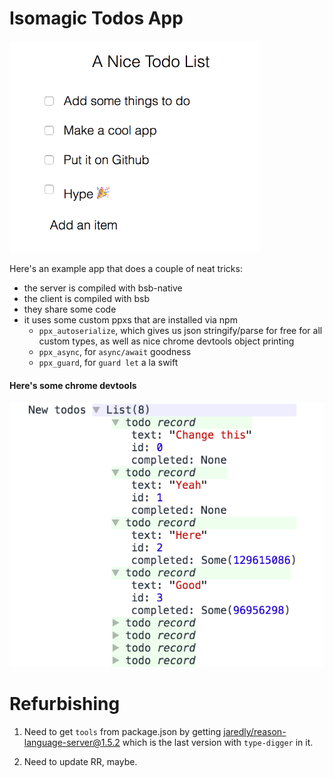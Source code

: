 # Isomagic Todos App

<img src=screenshot.png width=400>

Here's an example app that does a couple of neat tricks:

- the server is compiled with bsb-native
- the client is compiled with bsb
- they share some code
- it uses some custom ppxs that are installed via npm
  - `ppx_autoserialize`, which gives us json stringify/parse for free for all
    custom types, as well as nice chrome devtools object printing
  - `ppx_async`, for `async/await` goodness
  - `ppx_guard`, for `guard let` a la swift


#### Here's some chrome devtools
![devtools](devtools.png)


# Refurbishing

1. Need to get `tools` from package.json by getting [jaredly/reason-language-server@1.5.2](https://github.com/jaredly/reason-language-server/releases/tag/1.5.2) which is the last version with `type-digger` in it.

2. Need to update RR, maybe.